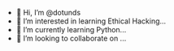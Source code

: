 - 👋 Hi, I’m @dotunds
- 👀 I’m interested in learning Ethical Hacking...
- 🌱 I’m currently learning Python...
- 💞️ I’m looking to collaborate on ...

<!---
dotunds/dotunds is a ✨ special ✨ repository because its `README.md` (this file) appears on your GitHub profile.
You can click the Preview link to take a look at your changes.
--->
